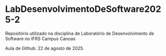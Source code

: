 # LabDesenvolvimentoDeSoftware2025-2
Repositório utilizado na disciplina de Laboratório de Desenvolvimento de Software no IFRS Campus Canoas


Aula de Github: 22 de agosto de 2025.
